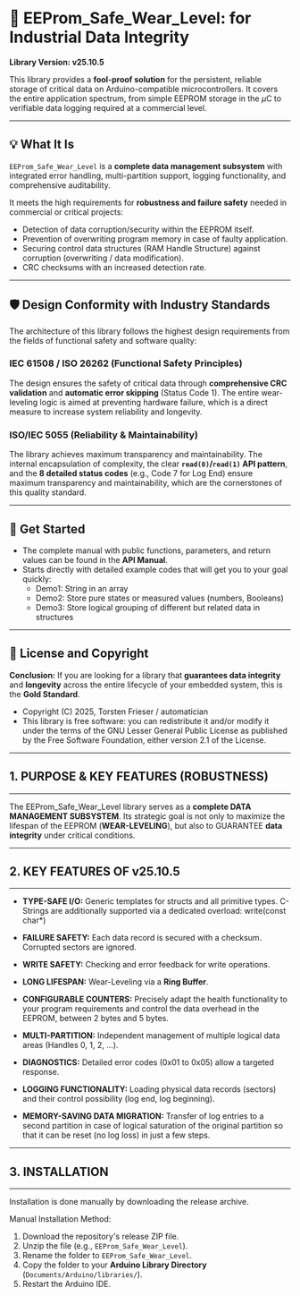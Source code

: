 # 💎 EEProm_Safe_Wear_Level: for Industrial Data Integrity

**Library Version: v25.10.5**

This library provides a **fool-proof solution** for the persistent, reliable storage of critical data on Arduino-compatible microcontrollers. It covers the entire application spectrum, from simple EEPROM storage in the $\mu\text{C}$ to verifiable data logging required at a commercial level.

---

## 💡 What It Is

`EEProm_Safe_Wear_Level` is a **complete data management subsystem** with integrated error handling, multi-partition support, logging functionality, and comprehensive auditability.

It meets the high requirements for **robustness and failure safety** needed in commercial or critical projects:

* Detection of data corruption/security within the EEPROM itself.
* Prevention of overwriting program memory in case of faulty application.
* Securing control data structures (RAM Handle Structure) against corruption (overwriting / data modification).
* CRC checksums with an increased detection rate.

---

## 🛡️ Design Conformity with Industry Standards

The architecture of this library follows the highest design requirements from the fields of functional safety and software quality:

### IEC 61508 / ISO 26262 (Functional Safety Principles)
The design ensures the safety of critical data through **comprehensive CRC validation** and **automatic error skipping** (Status Code 1). The entire wear-leveling logic is aimed at preventing hardware failure, which is a direct measure to increase system reliability and longevity.

### ISO/IEC 5055 (Reliability & Maintainability)
The library achieves maximum transparency and maintainability. The internal encapsulation of complexity, the clear **`read(0)`/`read(1)` API pattern**, and the **8 detailed status codes** (e.g., Code 7 for Log End) ensure maximum transparency and maintainability, which are the cornerstones of this quality standard.

---

## 🚀 Get Started

* The complete manual with public functions, parameters, and return values can be found in the **API Manual**.
* Starts directly with detailed example codes that will get you to your goal quickly:
    * Demo1: String in an array
    * Demo2: Store pure states or measured values (numbers, Booleans)
    * Demo3: Store logical grouping of different but related data in structures

---

## 📜 License and Copyright

**Conclusion:** If you are looking for a library that **guarantees data integrity** and **longevity** across the entire lifecycle of your embedded system, this is the **Gold Standard**.

* Copyright (C) 2025, Torsten Frieser / automatician
* This library is free software: you can redistribute it and/or modify it under the terms of the GNU Lesser General Public License as published by the Free Software Foundation, either version 2.1 of the License.
  
-------------------------------------------------------------------------------
## 1. PURPOSE & KEY FEATURES (ROBUSTNESS)
-------------------------------------------------------------------------------

The EEProm_Safe_Wear_Level library serves as a **complete DATA MANAGEMENT
SUBSYSTEM**. Its strategic goal is not only to maximize the lifespan of the
EEPROM (**WEAR-LEVELING**), but also to GUARANTEE **data integrity** under
critical conditions.

-------------------------------------------------------------------------------
## 2. KEY FEATURES OF v25.10.5
-------------------------------------------------------------------------------

* **TYPE-SAFE I/O:** Generic templates for structs and all primitive types. 
C-Strings are additionally supported via a dedicated overload: write(const char*)

* **FAILURE SAFETY:** Each data record is secured with a checksum.
  Corrupted sectors are ignored.

* **WRITE SAFETY:** Checking and error feedback for write operations.

* **LONG LIFESPAN:** Wear-Leveling via a **Ring Buffer**.

* **CONFIGURABLE COUNTERS:** Precisely adapt the health functionality
  to your program requirements and control the data overhead in the EEPROM,
  between 2 bytes and 5 bytes.

* **MULTI-PARTITION:** Independent management of multiple logical
  data areas (Handles 0, 1, 2, ...).

* **DIAGNOSTICS:** Detailed error codes (0x01 to 0x05) allow a
  targeted response.

* **LOGGING FUNCTIONALITY:** Loading physical data records (sectors) and their
  control possibility (log end, log beginning).

* **MEMORY-SAVING DATA MIGRATION:** Transfer of log entries to a second partition
   in case of logical saturation of the original partition so that it can be reset
   (no log loss) in just a few steps.

-------------------------------------------------------------------------------
## 3. INSTALLATION
-------------------------------------------------------------------------------

Installation is done manually by downloading the release archive.

Manual Installation Method:
1. Download the repository's release ZIP file.
2. Unzip the file (e.g., `EEProm_Safe_Wear_Level`).
3. Rename the folder to `EEProm_Safe_Wear_Level`.
4. Copy the folder to your **Arduino Library Directory**
   (`Documents/Arduino/libraries/`).
5. Restart the Arduino IDE.

